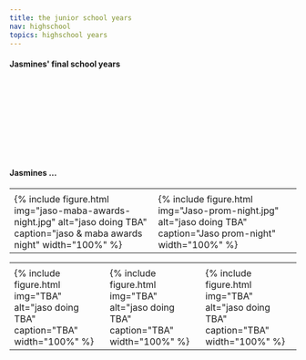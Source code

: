 ```yaml
---
title: the junior school years
nav: highschool
topics: highschool years
---
```


#### Jasmines' final school years

<table>
  <tr>
    <td> </td>
    <td> </td>
    <td> </td>
  </tr>
  <tr>
    <td>{% include figure.html img="jaso-maba-awards-night.jpg" alt="jaso doing TBA" caption="jaso & maba awards night" width="100%" %}</td>
    <td>{% include figure.html img="Jaso-prom-night.jpg" alt="jaso doing TBA" caption="Jaso prom-night" width="100%" %}</td>
  </tr>
  
<br/>
<br/>
<br/>
<br/>
<br/>
<br/>
<br/>
<br/>
  
#### Jasmines ...

<table>
  <tr>
    <td> </td>
    <td> </td>
    <td> </td>
  </tr>
  <tr>
    <td>{% include figure.html img="TBA" alt="jaso doing TBA" caption="TBA" width="100%" %}</td>
    <td>{% include figure.html img="TBA" alt="jaso doing TBA" caption="TBA" width="100%" %}</td>
    <td>{% include figure.html img="TBA" alt="jaso doing TBA" caption="TBA" width="100%" %}</td>
  </tr>
